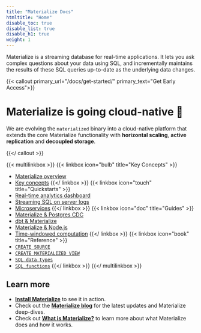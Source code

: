 ```yaml
---
title: "Materialize Docs"
htmltitle: "Home"
disable_toc: true
disable_list: true
disable_h1: true
weight: 1
---
```


Materialize is a streaming database for real-time applications. It lets you ask complex questions about your data using SQL, and incrementally maintains the results of these SQL queries up-to-date as the underlying data changes.

{{< callout primary_url="/docs/get-started/" primary_text="Get Early Access">}}
  # Materialize is going cloud-native 🚀

  We are evolving the `materialized` binary into a cloud-native platform that extends the core Materialize functionality with **horizontal scaling**, **active replication** and **decoupled storage**.

{{</ callout >}}

{{< multilinkbox >}}
{{< linkbox icon="bulb" title="Key Concepts" >}}
- [Materialize overview](/overview/what-is-materialize/)
- [Key concepts](/overview/key-concepts/)
{{</ linkbox >}}
{{< linkbox icon="touch" title="Quickstarts" >}}
- [Real-time analytics dashboard](/quickstarts/live-analytics/)
- [Streaming SQL on server logs](/quickstarts/log-parsing/)
- [Microservices](/quickstarts/microservice/)
{{</ linkbox >}}
{{< linkbox icon="doc" title="Guides" >}}
- [Materialize &amp; Postgres CDC](/integrations/cdc-postgres/)
- [dbt &amp; Materialize](/integrations/dbt/)
- [Materialize &amp; Node.js](/integrations/node-js/)
- [Time-windowed computation](/sql/patterns/temporal-filters/)
{{</ linkbox >}}
{{< linkbox icon="book" title="Reference" >}}
- [`CREATE SOURCE`](/sql/create-source/)
- [`CREATE MATERIALIZED VIEW`](/sql/create-materialized-view/)
- [`SQL data types`](/sql/types/)
- [`SQL functions`](/sql/functions/)
{{</ linkbox >}}
{{</ multilinkbox >}}

## Learn more

- [**Install Materialize**](./install) to see it in action.
- Check out the [**Materialize blog**](https://www.materialize.com/blog/) for the latest updates and Materialize deep-dives.
- Check out [**What is Materialize?**](./overview/what-is-materialize) to learn
more about what Materialize does and how it works.
